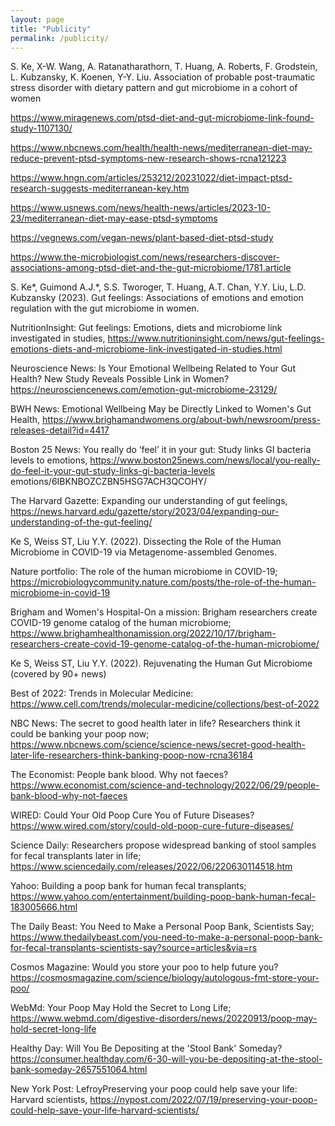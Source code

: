 ```yaml
---
layout: page
title: "Publicity"
permalink: /publicity/
---
```


S. Ke, X-W. Wang, A. Ratanatharathorn, T. Huang, A. Roberts, F. Grodstein, L. Kubzansky, K. Koenen, Y-Y. Liu. Association of probable post-traumatic stress disorder with dietary pattern and gut microbiome in a cohort of women

https://www.miragenews.com/ptsd-diet-and-gut-microbiome-link-found-study-1107130/

https://www.nbcnews.com/health/health-news/mediterranean-diet-may-reduce-prevent-ptsd-symptoms-new-research-shows-rcna121223

https://www.hngn.com/articles/253212/20231022/diet-impact-ptsd-research-suggests-mediterranean-key.htm

https://www.usnews.com/news/health-news/articles/2023-10-23/mediterranean-diet-may-ease-ptsd-symptoms

https://vegnews.com/vegan-news/plant-based-diet-ptsd-study

https://www.the-microbiologist.com/news/researchers-discover-associations-among-ptsd-diet-and-the-gut-microbiome/1781.article

S. Ke*, Guimond A.J.*, S.S. Tworoger, T. Huang, A.T. Chan, Y.Y. Liu, L.D. Kubzansky (2023). Gut feelings: Associations of emotions and emotion regulation with the gut microbiome in women.

NutritionInsight: Gut feelings: Emotions, diets and microbiome link investigated in studies, https://www.nutritioninsight.com/news/gut-feelings-emotions-diets-and-microbiome-link-investigated-in-studies.html

Neuroscience News: Is Your Emotional Wellbeing Related to Your Gut Health? New Study Reveals Possible Link in Women? https://neurosciencenews.com/emotion-gut-microbiome-23129/

BWH News: Emotional Wellbeing May be Directly Linked to Women's Gut Health, https://www.brighamandwomens.org/about-bwh/newsroom/press-releases-detail?id=4417

Boston 25 News: You really do ‘feel’ it in your gut: Study links GI bacteria levels to emotions, https://www.boston25news.com/news/local/you-really-do-feel-it-your-gut-study-links-gi-bacteria-levels emotions/6IBKNBOZCZBN5HSG7ACH3QCOHY/

The Harvard Gazette: Expanding our understanding of gut feelings, https://news.harvard.edu/gazette/story/2023/04/expanding-our-understanding-of-the-gut-feeling/

Ke S, Weiss ST, Liu Y.Y. (2022). Dissecting the Role of the Human Microbiome in COVID-19 via Metagenome-assembled Genomes.

Nature portfolio: The role of the human microbiome in COVID-19; https://microbiologycommunity.nature.com/posts/the-role-of-the-human-microbiome-in-covid-19

Brigham and Women's Hospital-On a mission: Brigham researchers create COVID-19 genome catalog of the human microbiome; https://www.brighamhealthonamission.org/2022/10/17/brigham-researchers-create-covid-19-genome-catalog-of-the-human-microbiome/

Ke S, Weiss ST, Liu Y.Y. (2022). Rejuvenating the Human Gut Microbiome (covered by 90+ news)

Best of 2022: Trends in Molecular Medicine: https://www.cell.com/trends/molecular-medicine/collections/best-of-2022

NBC News: The secret to good health later in life? Researchers think it could be banking your poop now; https://www.nbcnews.com/science/science-news/secret-good-health-later-life-researchers-think-banking-poop-now-rcna36184

The Economist: People bank blood. Why not faeces? https://www.economist.com/science-and-technology/2022/06/29/people-bank-blood-why-not-faeces

WIRED: Could Your Old Poop Cure You of Future Diseases?https://www.wired.com/story/could-old-poop-cure-future-diseases/

Science Daily: Researchers propose widespread banking of stool samples for fecal transplants later in life; https://www.sciencedaily.com/releases/2022/06/220630114518.htm

Yahoo: Building a poop bank for human fecal transplants; https://www.yahoo.com/entertainment/building-poop-bank-human-fecal-183005666.html

The Daily Beast: You Need to Make a Personal Poop Bank, Scientists Say; https://www.thedailybeast.com/you-need-to-make-a-personal-poop-bank-for-fecal-transplants-scientists-say?source=articles&via=rs

Cosmos Magazine: Would you store your poo to help future you?https://cosmosmagazine.com/science/biology/autologous-fmt-store-your-poo/

WebMd: Your Poop May Hold the Secret to Long Life; https://www.webmd.com/digestive-disorders/news/20220913/poop-may-hold-secret-long-life

Healthy Day: Will You Be Depositing at the 'Stool Bank' Someday? https://consumer.healthday.com/6-30-will-you-be-depositing-at-the-stool-bank-someday-2657551064.html

New York Post: LefroyPreserving your poop could help save your life: Harvard scientists, https://nypost.com/2022/07/19/preserving-your-poop-could-help-save-your-life-harvard-scientists/

